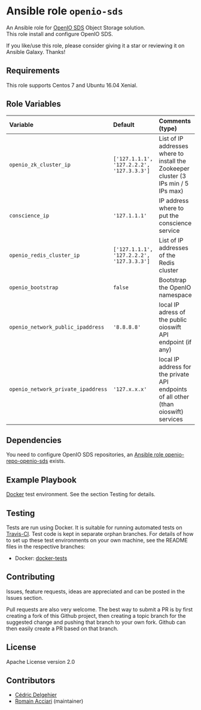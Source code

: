 # Ansible role `openio-sds`

An Ansible role for [OpenIO SDS](http://www.openio.io) Object Storage solution.  
This role install and configure OpenIO SDS.

If you like/use this role, please consider giving it a star or reviewing it on Ansible Galaxy. Thanks!


## Requirements

This role supports Centos 7 and Ubuntu 16.04 Xenial.

## Role Variables


| Variable      	| Default 					| Comments (type)  |
| :---          	| :---    					| :---             |
| `openio_zk_cluster_ip`		| `['127.1.1.1', '127.2.2.2', '127.3.3.3']`	| List of IP addresses where to install the Zookeeper cluster (3 IPs min / 5 IPs max) |
| `conscience_ip`	| `'127.1.1.1'`					| IP address where to put the conscience service |
| `openio_redis_cluster_ip`		| `['127.1.1.1', '127.2.2.2', '127.3.3.3']`					| List of IP addresses of the Redis cluster |
| `openio_bootstrap`		| `false`					| Bootstrap the OpenIO namespace |
| `openio_network_public_ipaddress`	| `'8.8.8.8'`	| local IP adress of the public oioswift API endpoint (if any) |
| `openio_network_private_ipaddress`	| `'127.x.x.x'`	| local IP address for the private API endpoints of all other (than oioswift) services |


## Dependencies

You need to configure OpenIO SDS repositories, an [Ansible role
openio-repo-openio-sds](https://github.com/open-io/ansible-role-repo-openio-sds) exists.

## Example Playbook

 [Docker](https://github.com/cdelgehier/ansible-role-openio-sds/blob/docker-tests/test.yml) test environment. See the section Testing for details.

## Testing

Tests are run using Docker. It is suitable for running automated tests on [Travis-CI](https://travis-ci.org/). Test code is kept in separate orphan branches. For details of how to set up these test environments on your own machine, see the README files in the respective branches:

- Docker: [docker-tests](https://github.com/cdelgehier/ansible-role-openio-sds/tree/docker-tests)

## Contributing

Issues, feature requests, ideas are appreciated and can be posted in the Issues section.

Pull requests are also very welcome. The best way to submit a PR is by first creating a fork of this Github project, then creating a topic branch for the suggested change and pushing that branch to your own fork. Github can then easily create a PR based on that branch.

## License

Apache License version 2.0

## Contributors

- [Cédric Delgehier](https://github.com/cdelgehier/)
- [Romain Acciari](https://github.com/racciari/) (maintainer)
